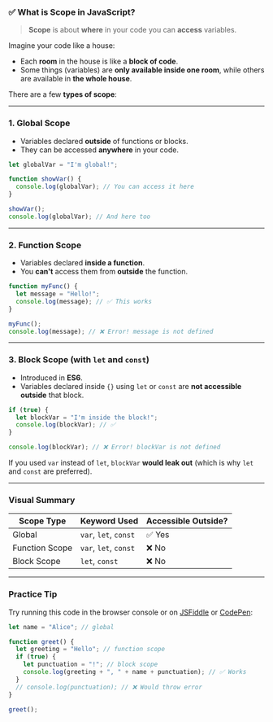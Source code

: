 ### ✅ What is **Scope** in JavaScript?

> **Scope** is about **where** in your code you can **access** variables.

Imagine your code like a house:

* Each **room** in the house is like a **block of code**.
* Some things (variables) are **only available inside one room**, while others are available in **the whole house**.

There are a few **types of scope**:

---

### 1. **Global Scope**

* Variables declared **outside** of functions or blocks.
* They can be accessed **anywhere** in your code.

```js
let globalVar = "I'm global!";

function showVar() {
  console.log(globalVar); // You can access it here
}

showVar();
console.log(globalVar); // And here too
```

---

### 2. **Function Scope**

* Variables declared **inside a function**.
* You **can't** access them from **outside** the function.

```js
function myFunc() {
  let message = "Hello!";
  console.log(message); // ✅ This works
}

myFunc();
console.log(message); // ❌ Error! message is not defined
```

---

### 3. **Block Scope** (with `let` and `const`)

* Introduced in **ES6**.
* Variables declared inside `{}` using `let` or `const` are **not accessible outside** that block.

```js
if (true) {
  let blockVar = "I'm inside the block!";
  console.log(blockVar); // ✅
}

console.log(blockVar); // ❌ Error! blockVar is not defined
```

If you used `var` instead of `let`, `blockVar` **would leak out** (which is why `let` and `const` are preferred).

---

### Visual Summary

| Scope Type     | Keyword Used          | Accessible Outside? |
| -------------- | --------------------- | ------------------- |
| Global         | `var`, `let`, `const` | ✅ Yes               |
| Function Scope | `var`, `let`, `const` | ❌ No                |
| Block Scope    | `let`, `const`        | ❌ No                |

---

### Practice Tip

Try running this code in the browser console or on [JSFiddle](https://jsfiddle.net/) or [CodePen](https://codepen.io/):

```js
let name = "Alice"; // global

function greet() {
  let greeting = "Hello"; // function scope
  if (true) {
    let punctuation = "!"; // block scope
    console.log(greeting + ", " + name + punctuation); // ✅ Works
  }
  // console.log(punctuation); // ❌ Would throw error
}

greet();
```